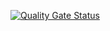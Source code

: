 [![Quality Gate Status](https://sonarcloud.io/api/project_badges/measure?project=Sam1-m00_CS-392-Project-repo&metric=alert_status)](https://sonarcloud.io/summary/new_code?id=Sam1-m00_CS-392-Project-repo)
